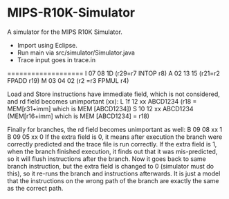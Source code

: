 MIPS-R10K-Simulator
===================

A simulator for the MIPS R10K Simulator.

- Import using Eclipse.
- Run main via src/simulator/Simulator.java
- Trace input goes in trace.in

===================
I 07 08 1D    (r29=r7 INTOP r8)
A 02 13 15   (r21=r2 FPADD r19) 
M 03 04 02  (r2  =r3 FPMUL r4)

Load and Store instructions have immediate field, which is not considered, and rd field becomes unimportant (xx):
L 1f 12 xx ABCD1234   (r18 = MEM[r31+imm] which is MEM [ABCD1234])
S 10 12 xx ABCD1234  (MEM[r16+imm] which is MEM [ABCD1234] = r18)

Finally for branches, the rd field becomes unimportant as well: 
B 09 08 xx 1
B 09 05 xx 0
If the extra field is 0, it means after execution the branch were correctly predicted and the trace file is run correctly. If the extra field is 1, when the branch finished execution, it finds out that it was mis-predicted, so it will flush instructions after the branch. Now it goes back to same branch instruction, but the extra field is changed to 0 (simulator must do this), so it re-runs the branch and instructions afterwards. It is just a model that the instructions on the wrong path of the branch are exactly the same as the correct path.
